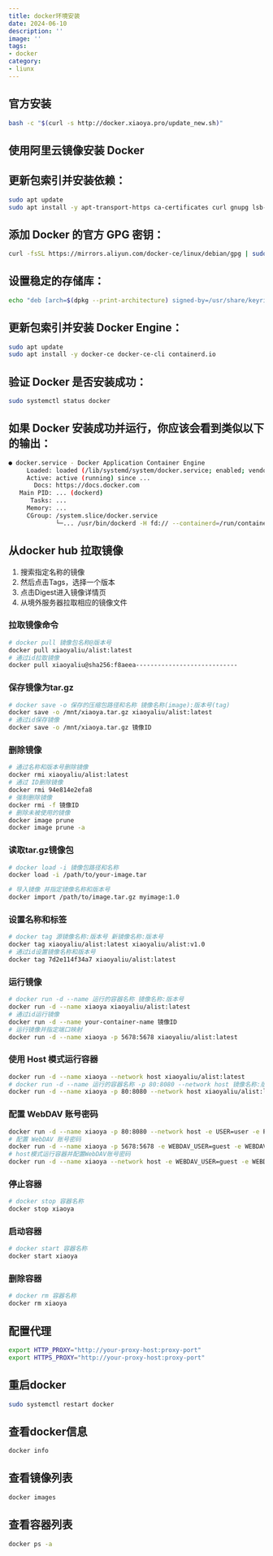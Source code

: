 ```yaml
---
title: docker环境安装
date: 2024-06-10
description: ''
image: ''
tags: 
- docker
category: 
- liunx
---
```


## 官方安装
```bash
bash -c "$(curl -s http://docker.xiaoya.pro/update_new.sh⁠)"
```

## 使用阿里云镜像安装 Docker

## 更新包索引并安装依赖：
```bash
sudo apt update
sudo apt install -y apt-transport-https ca-certificates curl gnupg lsb-release
```
## 添加 Docker 的官方 GPG 密钥：
```bash
curl -fsSL https://mirrors.aliyun.com/docker-ce/linux/debian/gpg | sudo gpg --dearmor -o /usr/share/keyrings/docker-archive-keyring.gpg
```
## 设置稳定的存储库：
```bash
echo "deb [arch=$(dpkg --print-architecture) signed-by=/usr/share/keyrings/docker-archive-keyring.gpg] https://mirrors.aliyun.com/docker-ce/linux/debian $(lsb_release -cs) stable" | sudo tee /etc/apt/sources.list.d/docker.list > /dev/null
```
## 更新包索引并安装 Docker Engine：
```bash
sudo apt update
sudo apt install -y docker-ce docker-ce-cli containerd.io
```
## 验证 Docker 是否安装成功：
```bash
sudo systemctl status docker
```
## 如果 Docker 安装成功并运行，你应该会看到类似以下的输出：
```bash
● docker.service - Docker Application Container Engine
     Loaded: loaded (/lib/systemd/system/docker.service; enabled; vendor preset: enabled)
     Active: active (running) since ...
       Docs: https://docs.docker.com
   Main PID: ... (dockerd)
      Tasks: ...
     Memory: ...
     CGroup: /system.slice/docker.service
             └─... /usr/bin/dockerd -H fd:// --containerd=/run/containerd/containerd.sock
```

## 从docker hub 拉取镜像
1. 搜索指定名称的镜像
2. 然后点击Tags，选择一个版本
3. 点击Digest进入镜像详情页
4. 从境外服务器拉取相应的镜像文件
   
### 拉取镜像命令
```bash
# docker pull 镜像包名称@版本号
docker pull xiaoyaliu/alist:latest
# 通过id拉取镜像
docker pull xiaoyaliu@sha256:f8aeea----------------------------
```
### 保存镜像为tar.gz
```bash
# docker save -o 保存的压缩包路径和名称 镜像名称(image):版本号(tag)
docker save -o /mnt/xiaoya.tar.gz xiaoyaliu/alist:latest
# 通过id保存镜像
docker save -o /mnt/xiaoya.tar.gz 镜像ID
```
### 删除镜像
```bash
# 通过名称和版本号删除镜像
docker rmi xiaoyaliu/alist:latest
# 通过 ID删除镜像
docker rmi 94e814e2efa8
# 强制删除镜像
docker rmi -f 镜像ID
# 删除未被使用的镜像
docker image prune
docker image prune -a

```
### 读取tar.gz镜像包
```bash
# docker load -i 镜像包路径和名称
docker load -i /path/to/your-image.tar

# 导入镜像 并指定镜像名称和版本号
docker import /path/to/image.tar.gz myimage:1.0
```
### 设置名称和标签
```bash
# docker tag 源镜像名称:版本号 新镜像名称:版本号
docker tag xiaoyaliu/alist:latest xiaoyaliu/alist:v1.0
# 通过id设置镜像名称和版本号
docker tag 7d2e114f34a7 xiaoyaliu/alist:latest
```
### 运行镜像
```bash
# docker run -d --name 运行的容器名称 镜像名称:版本号
docker run -d --name xiaoya xiaoyaliu/alist:latest
# 通过id运行镜像
docker run -d --name your-container-name 镜像ID
# 运行镜像并指定端口映射
docker run -d --name xiaoya -p 5678:5678 xiaoyaliu/alist:latest
```
### 使用 Host 模式运行容器
```bash
docker run -d --name xiaoya --network host xiaoyaliu/alist:latest
# docker run -d --name 运行的容器名称 -p 80:8080 --network host 镜像名称:版本
docker run -d --name xiaoya -p 80:8080 --network host xiaoyaliu/alist:latest
```

### 配置 WebDAV 账号密码
```bash
docker run -d --name xiaoya -p 80:8080 --network host -e USER=user -e PASS=password xiaoyaliu/alist:latest
# 配置 WebDAV 账号密码
docker run -d --name xiaoya -p 5678:5678 -e WEBDAV_USER=guest -e WEBDAV_PASS=guest_Api789 xiaoyaliu/alist:latest
# host模式运行容器并配置WebDAV账号密码
docker run -d --name xiaoya --network host -e WEBDAV_USER=guest -e WEBDAV_PASS=guest_Api789 xiaoyaliu/alist:latest
```
### 停止容器
```bash
# docker stop 容器名称
docker stop xiaoya
```
### 启动容器
```bash
# docker start 容器名称
docker start xiaoya
```
### 删除容器
```bash
# docker rm 容器名称
docker rm xiaoya
```

## 配置代理
```bash
export HTTP_PROXY="http://your-proxy-host:proxy-port"
export HTTPS_PROXY="http://your-proxy-host:proxy-port"
```
## 重启docker
```bash
sudo systemctl restart docker
```
## 查看docker信息
```bash
docker info
```
## 查看镜像列表
```bash
docker images
```
## 查看容器列表
```bash
docker ps -a
```
